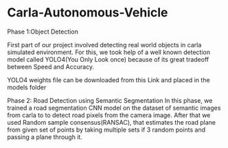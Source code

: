 # Carla-Autonomous-Vehicle
Phase 1:Object Detection

First part of our project involved detecting real world objects in carla simulated environment. For this, we took help of a well known detection model called YOLO4(You Only Look once) because of its great tradeoff between Speed and Accuracy.

YOLO4 weights file can be downloaded from this Link and placed in the models folder

   

Phase 2: Road Detection using Semantic Segmentation
In this phase, we trained a road segmentation CNN model on the dataset of semantic images from carla to to detect road pixels from the camera image. After that we used Random sample consensus(RANSAC), that estimates the road plane from given set of points by taking multiple sets if 3 random points and passing a plane through it.

